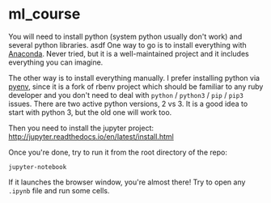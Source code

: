 # ml_course

You will need to install python (system python usually don't work) and several python libraries. asdf
One way to go is to install everything with [Anaconda](https://conda.io/docs/install/quick.html). 
Never tried, but it is a well-maintained project and it includes everything you can imagine.

The other way is to install everything manually. I prefer installing python via [pyenv](https://github.com/pyenv/pyenv), 
since it is a fork of rbenv project which should be familiar to any ruby developer and you don't need to deal with `python` / `python3` / `pip` / `pip3` issues. There are two active python versions, 2 vs 3. It is a good idea to start with python 3, but the old one will work too.

Then you need to install the jupyter project:
http://jupyter.readthedocs.io/en/latest/install.html

Once you're done, try to run it from the root directory of the repo:
```
jupyter-notebook
```

If it launches the browser window, you're almost there! Try to open any `.ipynb` file and run some cells. 
